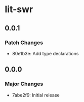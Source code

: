 # lit-swr

## 0.0.1

### Patch Changes

- 80e1b3e: Add type declarations

## 0.0.0

### Major Changes

- 7abe2f9: Initial release
